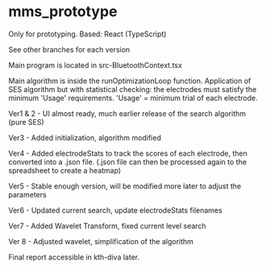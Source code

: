 # mms_prototype
Only for prototyping. Based: React (TypeScript)


See other branches for each version

Main program is located in src-BluetoothContext.tsx

Main algorithm is inside the runOptimizationLoop function. Application of SES algorithm but with statistical checking: the electrodes must satisfy the minimum 'Usage' requirements. 'Usage' = minimum trial of each electrode. 

Ver1 & 2 - UI almost ready, much earlier release of the search algorithm (pure SES)

Ver3 - Added initialization, algorithm modified

Ver4 - Added electrodeStats to track the scores of each electrode, then converted into a .json file. (.json file can then be processed again to the spreadsheet to create a heatmap)

Ver5 - Stable enough version, will be modified more later to adjust the parameters

Ver6 - Updated current search, update electrodeStats filenames

Ver7 - Added Wavelet Transform, fixed current level search

Ver 8 - Adjusted wavelet, simplification of the algorithm

Final report accessible in kth-diva later. 
